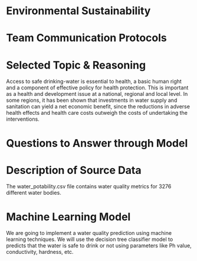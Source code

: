 # Environmental Sustainability

# Team Communication Protocols

# Selected Topic & Reasoning

Access to safe drinking-water is essential to health, a basic human right and a component of effective policy for health protection. This is important as a health and development issue at a national, regional and local level. In some regions, it has been shown that investments in water supply and sanitation can yield a net economic benefit, since the reductions in adverse health effects and health care costs outweigh the costs of undertaking the interventions.

# Questions to Answer through Model

# Description of Source Data

The water_potability.csv file contains water quality metrics for 3276 different water bodies.

# Machine Learning Model

We are going to implement a water quality prediction using machine learning techniques. We will use the decision tree classifier model to predicts that the water is safe to drink or not using parameters like Ph value, conductivity, hardness, etc. 
